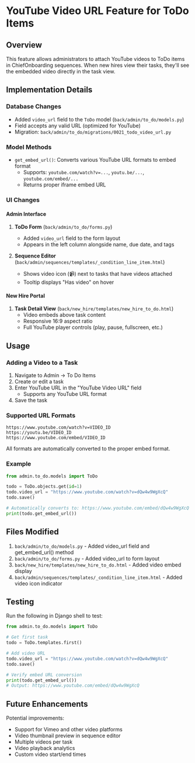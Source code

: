 # YouTube Video URL Feature for ToDo Items

## Overview
This feature allows administrators to attach YouTube videos to ToDo items in ChiefOnboarding sequences. When new hires view their tasks, they'll see the embedded video directly in the task view.

## Implementation Details

### Database Changes
- Added `video_url` field to the `ToDo` model (`back/admin/to_do/models.py`)
- Field accepts any valid URL (optimized for YouTube)
- Migration: `back/admin/to_do/migrations/0021_todo_video_url.py`

### Model Methods
- `get_embed_url()`: Converts various YouTube URL formats to embed format
  - Supports: `youtube.com/watch?v=...`, `youtu.be/...`, `youtube.com/embed/...`
  - Returns proper iframe embed URL

### UI Changes

#### Admin Interface
1. **ToDo Form** (`back/admin/to_do/forms.py`)
   - Added `video_url` field to the form layout
   - Appears in the left column alongside name, due date, and tags

2. **Sequence Editor** (`back/admin/sequences/templates/_condition_line_item.html`)
   - Shows video icon (📹) next to tasks that have videos attached
   - Tooltip displays "Has video" on hover

#### New Hire Portal
1. **Task Detail View** (`back/new_hire/templates/new_hire_to_do.html`)
   - Video embeds above task content
   - Responsive 16:9 aspect ratio
   - Full YouTube player controls (play, pause, fullscreen, etc.)

## Usage

### Adding a Video to a Task
1. Navigate to Admin → To Do Items
2. Create or edit a task
3. Enter YouTube URL in the "YouTube Video URL" field
   - Supports any YouTube URL format
4. Save the task

### Supported URL Formats
```
https://www.youtube.com/watch?v=VIDEO_ID
https://youtu.be/VIDEO_ID
https://www.youtube.com/embed/VIDEO_ID
```

All formats are automatically converted to the proper embed format.

### Example
```python
from admin.to_do.models import ToDo

todo = ToDo.objects.get(id=1)
todo.video_url = "https://www.youtube.com/watch?v=dQw4w9WgXcQ"
todo.save()

# Automatically converts to: https://www.youtube.com/embed/dQw4w9WgXcQ
print(todo.get_embed_url())
```

## Files Modified

1. `back/admin/to_do/models.py` - Added video_url field and get_embed_url() method
2. `back/admin/to_do/forms.py` - Added video_url to form layout
3. `back/new_hire/templates/new_hire_to_do.html` - Added video embed display
4. `back/admin/sequences/templates/_condition_line_item.html` - Added video icon indicator

## Testing

Run the following in Django shell to test:
```python
from admin.to_do.models import ToDo

# Get first task
todo = ToDo.templates.first()

# Add video URL
todo.video_url = "https://www.youtube.com/watch?v=dQw4w9WgXcQ"
todo.save()

# Verify embed URL conversion
print(todo.get_embed_url())
# Output: https://www.youtube.com/embed/dQw4w9WgXcQ
```

## Future Enhancements

Potential improvements:
- Support for Vimeo and other video platforms
- Video thumbnail preview in sequence editor
- Multiple videos per task
- Video playback analytics
- Custom video start/end times
